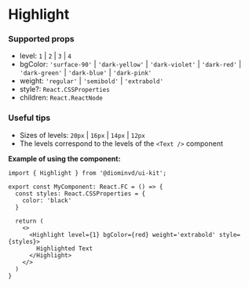 # Highlight

### Supported props
- level: `1` | `2` | `3` | `4`
- bgColor: `'surface-90'` | `'dark-yellow'` | `'dark-violet'` | `'dark-red'` | `'dark-green'` | `'dark-blue'` | `'dark-pink'`
- weight: `'regular'` | `'semibold'` | `'extrabold'`
- style?: `React.CSSProperties`
- children: `React.ReactNode`

### Useful tips

- Sizes of levels: `20px` | `16px` | `14px` | `12px`
- The levels correspond to the levels of the `<Text />` component

**Example of using the component:**

```tsx
import { Highlight } from '@diominvd/ui-kit';

export const MyComponent: React.FC = () => {
  const styles: React.CSSProperties = {
    color: 'black'
  }

  return (
    <>
      <Highlight level={1} bgColor={red} weight='extrabold' style={styles}>
        Highlighted Text
      </Highlight>
    </>
  )
}
```